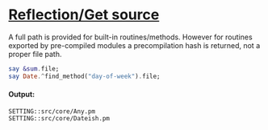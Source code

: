 [1]: https://rosettacode.org/wiki/Reflection/Get_source

# [Reflection/Get source][1]

A full path is provided for built-in routines/methods. However for routines exported by pre-compiled modules a precompilation hash is returned, not a proper file path.

```raku
say &sum.file;
say Date.^find_method("day-of-week").file;
```

#### Output:
```
SETTING::src/core/Any.pm
SETTING::src/core/Dateish.pm
```
